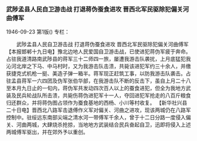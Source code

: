 ### 武陟孟县人民自卫游击战  打退蒋伪蚕食进攻  晋西北军民驱除犯偏关河曲傅军

1946-09-23
第1版()
专栏：

　　武陟孟县人民自卫游击战
    打退蒋伪蚕食进攻
    晋西北军民驱除犯偏关河曲傅军
    【本报邯郸十九日电】豫北边地人民爱国自卫游击战，已使进犯蒋伪军疲于奔命。占驻我道清路南武陟县的蒋军三十二师四一旅，屡遭我游击队袭扰，上月底猛犯我沁河北岸之下马、中马村时，又为我游击队击溃，共毙该进犯军约三十余人，并缴获捷克式机枪一挺、美造子弹一箱半。蒋军现正赶筑工事，以防我游击队袭击。占驻孟县蒋军一六四团及伪军张伯华部，在我游击队不断的反击下，虽自上月二十八至本月九日止的一旬内，蒋伪军共发动四次百人以上的蚕食进犯，但全为我地方武装及民兵轮战队所击溃，共毙伤蒋伪进犯军十一人，夺回进犯军抢走的八百斤粮食归还群众，并将蒋伪图占领作为蚕食基地的西杨、小川等村收复。
    【新华社兴县二十日电】晋西北八路军击退傅作义军对偏关、河曲之进攻，现该两城仍在八路军控制中。驻绥远东南部尖端之清水河一带傅军千余人，曾于十二日分路一度侵入偏关、河曲两城，大肆烧杀抢掠，当地地方武装结合民兵奋起自卫，迅即将侵入上述两城傅军驱出，并在郊外予以重创。
